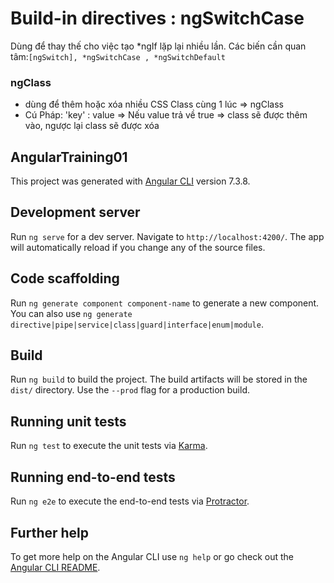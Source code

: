 

# Build-in directives : ngSwitchCase
Dùng để thay thế cho việc tạo *ngIf lặp lại nhiều lần.
Các biến cần quan tâm:` [ngSwitch], *ngSwitchCase , *ngSwitchDefault `

### ngClass
  - dùng để thêm hoặc xóa nhiều CSS Class cùng 1 lúc => ngClass
  - Cú Pháp: 'key' : value => Nếu value trả về true => class sẽ được thêm vào, ngược lại class sẽ được xóa
## AngularTraining01

This project was generated with [Angular CLI](https://github.com/angular/angular-cli) version 7.3.8.

## Development server

Run `ng serve` for a dev server. Navigate to `http://localhost:4200/`. The app will automatically reload if you change any of the source files.

## Code scaffolding

Run `ng generate component component-name` to generate a new component. You can also use `ng generate directive|pipe|service|class|guard|interface|enum|module`.

## Build

Run `ng build` to build the project. The build artifacts will be stored in the `dist/` directory. Use the `--prod` flag for a production build.

## Running unit tests

Run `ng test` to execute the unit tests via [Karma](https://karma-runner.github.io).

## Running end-to-end tests

Run `ng e2e` to execute the end-to-end tests via [Protractor](http://www.protractortest.org/).

## Further help

To get more help on the Angular CLI use `ng help` or go check out the [Angular CLI README](https://github.com/angular/angular-cli/blob/master/README.md).
